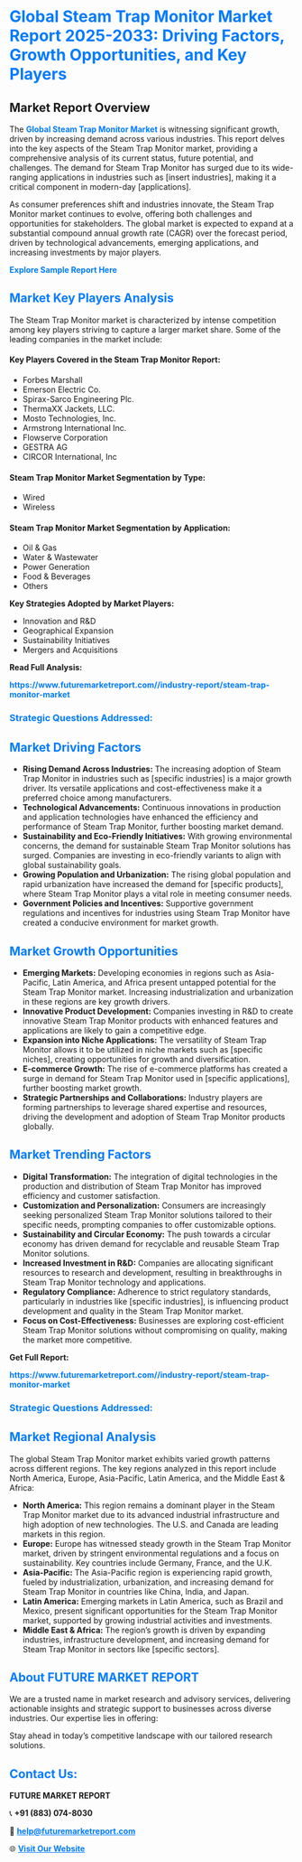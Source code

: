 <h1 style="color: #007BFF;">Global Steam Trap Monitor Market Report 2025-2033: Driving Factors, Growth Opportunities, and Key Players</h1>

<section id="overview">
<h2>Market Report Overview</h2>
<p>The <a href="https://www.futuremarketreport.com//industry-report/steam-trap-monitor-market" style="color: #007BFF; text-decoration: none;"><strong>Global Steam Trap Monitor Market</strong></a> is witnessing significant growth, driven by increasing demand across various industries. This report delves into the key aspects of the Steam Trap Monitor market, providing a comprehensive analysis of its current status, future potential, and challenges. The demand for Steam Trap Monitor has surged due to its wide-ranging applications in industries such as [insert industries], making it a critical component in modern-day [applications].</p>
<p>As consumer preferences shift and industries innovate, the Steam Trap Monitor market continues to evolve, offering both challenges and opportunities for stakeholders. The global market is expected to expand at a substantial compound annual growth rate (CAGR) over the forecast period, driven by technological advancements, emerging applications, and increasing investments by major players.</p>
</section>

<section id="overview">
<p><a href="https://www.futuremarketreport.com//request-sample/reportId=88268" style="color: #007BFF; text-decoration: none;"><strong>Explore Sample Report Here</strong></a></p>
</section>

<section id="key-players">
<h2 style="color: #007BFF;">Market Key Players Analysis</h2>
<p>The Steam Trap Monitor market is characterized by intense competition among key players striving to capture a larger market share. Some of the leading companies in the market include:</p>
<h4>Key Players Covered in the Steam Trap Monitor Report:</h4>
<ul><li>Forbes Marshall</li><li>Emerson Electric Co.</li><li>Spirax-Sarco Engineering Plc.</li><li>ThermaXX Jackets, LLC.</li><li>Mosto Technologies, Inc.</li><li>Armstrong International Inc.</li><li>Flowserve Corporation</li><li>GESTRA AG</li><li>CIRCOR International, Inc</li></ul>
<h4>Steam Trap Monitor Market Segmentation by Type:</h4>
<ul><li>Wired</li><li>Wireless</li></ul>

<h4>Steam Trap Monitor Market Segmentation by Application:</h4>
<ul><li>Oil &amp; Gas</li><li>Water &amp; Wastewater</li><li>Power Generation</li><li>Food &amp; Beverages</li><li>Others</li></ul>
<p><strong>Key Strategies Adopted by Market Players:</strong></p>
<ul>
<li>Innovation and R&D</li>
<li>Geographical Expansion</li>
<li>Sustainability Initiatives</li>
<li>Mergers and Acquisitions</li>
</ul>
</section>

<section>
<p><strong>Read Full Analysis: </strong></p><a href="https://www.futuremarketreport.com//industry-report/steam-trap-monitor-market" style="color: #007BFF; text-decoration: none;"><strong>https://www.futuremarketreport.com//industry-report/steam-trap-monitor-market</strong></a>
<h3 style="color: #007BFF;">Strategic Questions Addressed:</h3>
</section>

<section id="driving-factors">
<h2 style="color: #007BFF;">Market Driving Factors</h2>
<ul>
<li><strong>Rising Demand Across Industries:</strong> The increasing adoption of Steam Trap Monitor in industries such as [specific industries] is a major growth driver. Its versatile applications and cost-effectiveness make it a preferred choice among manufacturers.</li>
<li><strong>Technological Advancements:</strong> Continuous innovations in production and application technologies have enhanced the efficiency and performance of Steam Trap Monitor, further boosting market demand.</li>
<li><strong>Sustainability and Eco-Friendly Initiatives:</strong> With growing environmental concerns, the demand for sustainable Steam Trap Monitor solutions has surged. Companies are investing in eco-friendly variants to align with global sustainability goals.</li>
<li><strong>Growing Population and Urbanization:</strong> The rising global population and rapid urbanization have increased the demand for [specific products], where Steam Trap Monitor plays a vital role in meeting consumer needs.</li>
<li><strong>Government Policies and Incentives:</strong> Supportive government regulations and incentives for industries using Steam Trap Monitor have created a conducive environment for market growth.</li>
</ul>
</section>

<section id="growth-opportunities">
<h2 style="color: #007BFF;">Market Growth Opportunities</h2>
<ul>
<li><strong>Emerging Markets:</strong> Developing economies in regions such as Asia-Pacific, Latin America, and Africa present untapped potential for the Steam Trap Monitor market. Increasing industrialization and urbanization in these regions are key growth drivers.</li>
<li><strong>Innovative Product Development:</strong> Companies investing in R&D to create innovative Steam Trap Monitor products with enhanced features and applications are likely to gain a competitive edge.</li>
<li><strong>Expansion into Niche Applications:</strong> The versatility of Steam Trap Monitor allows it to be utilized in niche markets such as [specific niches], creating opportunities for growth and diversification.</li>
<li><strong>E-commerce Growth:</strong> The rise of e-commerce platforms has created a surge in demand for Steam Trap Monitor used in [specific applications], further boosting market growth.</li>
<li><strong>Strategic Partnerships and Collaborations:</strong> Industry players are forming partnerships to leverage shared expertise and resources, driving the development and adoption of Steam Trap Monitor products globally.</li>
</ul>
</section>

<section id="trending-factors">
<h2 style="color: #007BFF;">Market Trending Factors</h2>
<ul>
<li><strong>Digital Transformation:</strong> The integration of digital technologies in the production and distribution of Steam Trap Monitor has improved efficiency and customer satisfaction.</li>
<li><strong>Customization and Personalization:</strong> Consumers are increasingly seeking personalized Steam Trap Monitor solutions tailored to their specific needs, prompting companies to offer customizable options.</li>
<li><strong>Sustainability and Circular Economy:</strong> The push towards a circular economy has driven demand for recyclable and reusable Steam Trap Monitor solutions.</li>
<li><strong>Increased Investment in R&D:</strong> Companies are allocating significant resources to research and development, resulting in breakthroughs in Steam Trap Monitor technology and applications.</li>
<li><strong>Regulatory Compliance:</strong> Adherence to strict regulatory standards, particularly in industries like [specific industries], is influencing product development and quality in the Steam Trap Monitor market.</li>
<li><strong>Focus on Cost-Effectiveness:</strong> Businesses are exploring cost-efficient Steam Trap Monitor solutions without compromising on quality, making the market more competitive.</li>
</ul>
</section>

<section>
<p><strong>Get Full Report: </strong></p><a href="https://www.futuremarketreport.com//industry-report/steam-trap-monitor-market" style="color: #007BFF; text-decoration: none;"><strong>https://www.futuremarketreport.com//industry-report/steam-trap-monitor-market</strong></a>
<h3 style="color: #007BFF;">Strategic Questions Addressed:</h3>
</section>


<section id="regional-analysis">
<h2 style="color: #007BFF;">Market Regional Analysis</h2>
<p>The global Steam Trap Monitor market exhibits varied growth patterns across different regions. The key regions analyzed in this report include North America, Europe, Asia-Pacific, Latin America, and the Middle East & Africa:</p>
<ul>
<li><strong>North America:</strong> This region remains a dominant player in the Steam Trap Monitor market due to its advanced industrial infrastructure and high adoption of new technologies. The U.S. and Canada are leading markets in this region.</li>
<li><strong>Europe:</strong> Europe has witnessed steady growth in the Steam Trap Monitor market, driven by stringent environmental regulations and a focus on sustainability. Key countries include Germany, France, and the U.K.</li>
<li><strong>Asia-Pacific:</strong> The Asia-Pacific region is experiencing rapid growth, fueled by industrialization, urbanization, and increasing demand for Steam Trap Monitor in countries like China, India, and Japan.</li>
<li><strong>Latin America:</strong> Emerging markets in Latin America, such as Brazil and Mexico, present significant opportunities for the Steam Trap Monitor market, supported by growing industrial activities and investments.</li>
<li><strong>Middle East & Africa:</strong> The region’s growth is driven by expanding industries, infrastructure development, and increasing demand for Steam Trap Monitor in sectors like [specific sectors].</li>
</ul>
</section>

<footer>
<h2 style="color: #007BFF;">About FUTURE MARKET REPORT</h2>
<p>We are a trusted name in market research and advisory services, delivering actionable insights and strategic support to businesses across diverse industries. Our expertise lies in offering:</p>

<p>Stay ahead in today’s competitive landscape with our tailored research solutions.</p>

<h2 style="color: #007BFF;">Contact Us:</h2>
<p><strong>FUTURE MARKET REPORT</strong></p>
<p>📞 <strong>+91 (883) 074-8030</strong></p>
<p>📧 <strong><a href="mailto:help@futuremarketreport.com" style="color: #007BFF;">help@futuremarketreport.com</a></strong></p>
<p>🌐 <strong><a href="https://www.futuremarketreport.com/" style="color: #007BFF;">Visit Our Website</a></strong></p>
</footer>